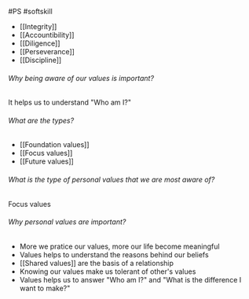 #PS #softskill 

- [[Integrity]]
- [[Accountibility]]
- [[Diligence]]
- [[Perseverance]]
- [[Discipline]]

###### Why being aware of our values is important?
It helps us to understand "Who am I?"

###### What are the types?
- [[Foundation values]]
- [[Focus values]]
- [[Future values]]

###### What is the type of personal values that we are most aware of?
Focus values

###### Why personal values are important?
- More we pratice our values, more our life become meaningful
- Values helps to understand the reasons behind our beliefs
- [[Shared values]] are the basis of a relationship
- Knowing our values make us tolerant of other's values
- Values helps us to answer "Who am I?" and "What is the difference I want to make?"




